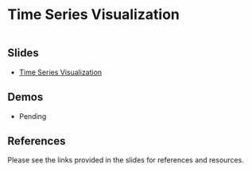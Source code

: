 Time Series Visualization
==============================

![]()

Slides
------------------------------

- [Time Series Visualization]()

Demos
------------------------------

- Pending

References
------------------------------

Please see the links provided in the slides for references and resources.
